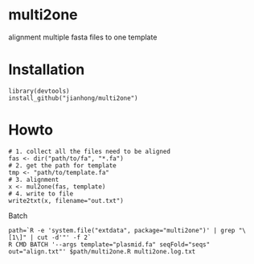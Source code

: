 # multi2one
alignment multiple fasta files to one template

# Installation
```
library(devtools)
install_github("jianhong/multi2one")
```

# Howto

```
# 1. collect all the files need to be aligned 
fas <- dir("path/to/fa", "*.fa")
# 2. get the path for template
tmp <- "path/to/template.fa"
# 3. alignment
x <- mul2one(fas, template)
# 4. write to file
write2txt(x, filename="out.txt")
```

Batch
```
path=`R -e 'system.file("extdata", package="multi2one")' | grep "\[1\]" | cut -d'"' -f 2`
R CMD BATCH '--args template="plasmid.fa" seqFold="seqs" out="align.txt"' $path/multi2one.R multi2one.log.txt
```